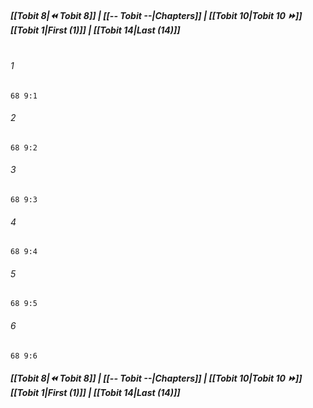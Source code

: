 
##### **[[Tobit 8|⏪ Tobit 8]] | [[-- Tobit --|Chapters]] | [[Tobit 10|Tobit 10 ⏩]]**<br>**[[Tobit 1|First (1)]] | [[Tobit 14|Last (14)]]**<br><br>

###### 1
``` verse
68 9:1
```
###### 2
``` verse
68 9:2
```
###### 3
``` verse
68 9:3
```
###### 4
``` verse
68 9:4
```
###### 5
``` verse
68 9:5
```
###### 6
``` verse
68 9:6
```

##### **[[Tobit 8|⏪ Tobit 8]] | [[-- Tobit --|Chapters]] | [[Tobit 10|Tobit 10 ⏩]]**<br>**[[Tobit 1|First (1)]] | [[Tobit 14|Last (14)]]**
